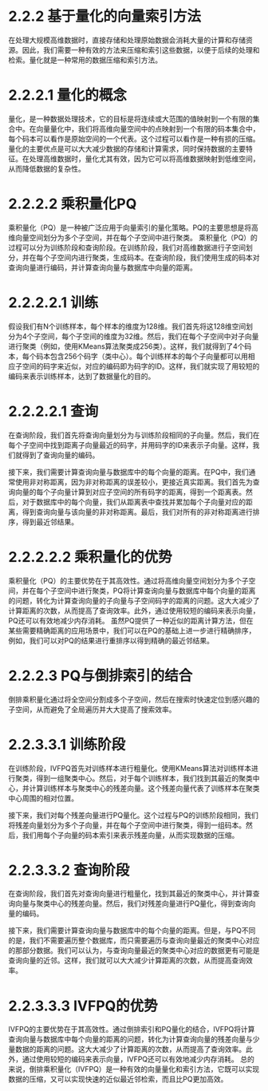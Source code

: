 # 2.2.2 基于量化的向量索引方法

在处理大规模高维数据时，直接存储和处理原始数据会消耗大量的计算和存储资源。因此，我们需要一种有效的方法来压缩和索引这些数据，以便于后续的处理和检索。量化就是一种常用的数据压缩和索引方法。

# 2.2.2.1 量化的概念
量化，是一种数据处理技术，它的目标是将连续或大范围的值映射到一个有限的集合中。在向量量化中，我们将高维向量空间中的点映射到一个有限的码本集合中，每个码本可以看作是原始空间的一个代表。这个过程可以看作是一种有损的压缩。量化的主要优点是可以大大减少数据的存储和计算需求，同时保持数据的主要特征。在处理高维数据时，量化尤其有效，因为它可以将高维数据映射到低维空间，从而降低数据的复杂性。

# 2.2.2.2 乘积量化PQ
乘积量化（PQ）是一种被广泛应用于向量索引的量化策略。PQ的主要思想是将高维向量空间划分为多个子空间，并在每个子空间中进行聚类。
乘积量化（PQ）的过程可以分为训练阶段和查询阶段。在训练阶段，我们对高维数据进行子空间划分，并在每个子空间内进行聚类，生成码本。在查询阶段，我们使用生成的码本对查询向量进行编码，并计算查询向量与数据库中向量的距离。

# 2.2.2.2.1 训练
假设我们有N个训练样本，每个样本的维度为128维。我们首先将这128维空间划分为4个子空间，每个子空间的维度为32维。然后，我们在每个子空间中对子向量进行聚类（例如，使用KMeans算法聚类成256类）。这样，我们就得到了4个码本，每个码本包含256个码字（类中心）。每个训练样本的每个子向量都可以用相应子空间的码字来近似，对应的编码即为码字的ID。这样，我们就实现了用较短的编码来表示训练样本，达到了数据量化的目的。

# 2.2.2.2.1 查询
在查询阶段，我们首先将查询向量划分为与训练阶段相同的子向量。然后，我们在每个子空间中找到距离子向量最近的码字，并用码字的ID来表示子向量。这样，我们就得到了查询向量的编码。

接下来，我们需要计算查询向量与数据库中的每个向量的距离。在PQ中，我们通常使用非对称距离，因为非对称距离的误差较小，更接近真实距离。我们首先为查询向量的每个子向量计算到对应子空间的所有码字的距离，得到一个距离表。然后，对于数据库中的每个向量，我们从距离表中查找并累加每个子向量对应的距离，得到查询向量与该向量的非对称距离。最后，我们对所有的非对称距离进行排序，得到最近邻结果。

# 2.2.2.2.2 乘积量化的优势
乘积量化（PQ）的主要优势在于其高效性。通过将高维向量空间划分为多个子空间，并在每个子空间中进行聚类，PQ将计算查询向量与数据库中每个向量的距离的问题，转化为计算查询向量的子向量与子空间码字的距离的问题。这大大减少了计算距离的次数，从而提高了查询效率。此外，通过使用较短的编码来表示向量，PQ还可以有效地减少内存消耗。
虽然PQ提供了一种近似的距离计算方法，但在某些需要精确距离的应用场景中，我们可以在PQ的基础上进一步进行精确排序，例如，我们可以对PQ的结果进行重排序以得到精确的最近邻结果。

# 2.2.2.3 PQ与倒排索引的结合

倒排乘积量化通过将全空间分割成多个子空间，然后在搜索时快速定位到感兴趣的子空间，从而避免了全局遍历并大大提高了搜索效率。


# 2.2.3.3.1 训练阶段
在训练阶段，IVFPQ首先对训练样本进行粗量化。使用KMeans算法对训练样本进行聚类，得到一组聚类中心。然后，对于每个训练样本，我们找到其最近的聚类中心，并计算训练样本与聚类中心的残差向量。这个残差向量代表了训练样本在聚类中心周围的相对位置。

接下来，我们对每个残差向量进行PQ量化。这个过程与PQ的训练阶段相同，我们将残差向量划分为多个子向量，并在每个子空间中进行聚类，得到一组码本。然后，我们用每个子向量的码本索引来表示残差向量，从而实现数据的压缩。

# 2.2.3.3.2 查询阶段
在查询阶段，我们首先对查询向量进行粗量化，找到其最近的聚类中心，并计算查询向量与聚类中心的残差向量。然后，我们对残差向量进行PQ量化，得到查询向量的编码。

接下来，我们需要计算查询向量与数据库中的每个向量的距离。但是，与PQ不同的是，我们不需要遍历整个数据库，而只需要遍历与查询向量最近的聚类中心对应的那部分数据。我们可以认为，与查询向量最近的聚类中心对应的数据更有可能是查询向量的近邻。这样，我们就可以大大减少计算距离的次数，从而提高查询效率。

# 2.2.3.3.3 IVFPQ的优势
IVFPQ的主要优势在于其高效性。通过倒排索引和PQ量化的结合，IVFPQ将计算查询向量与数据库中每个向量的距离的问题，转化为计算查询向量的残差向量与少量数据的距离的问题。这大大减少了计算距离的次数，从而提高了查询效率。此外，通过使用较短的编码来表示向量，IVFPQ还可以有效地减少内存消耗。
总的来说，倒排乘积量化（IVFPQ）是一种有效的向量量化和索引方法，它既可以实现数据的压缩，又可以实现快速的近似最近邻检索，而且比PQ更加高效。
